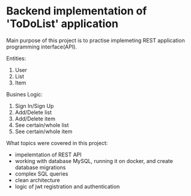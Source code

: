 # Backend implementation of 'ToDoList' application

Main purpose of this project is to practise implemeting REST application programming interface(API).

Entities:
  1. User
  2. List
  3. Item
  
Busines Logic:
  1. Sign In/Sign Up
  2. Add/Delete list
  3. Add/Delete item
  4. See certain/whole list
  5. See certain/whole item

What topics were covered in this project:

- impelemtation of REST API
- working with database MySQL, running it on docker, and create database migrations
- complex SQL queries
- clean architecture
- logic of jwt registration and authentication  